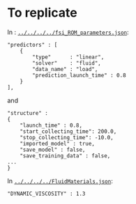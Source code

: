 # To replicate

In : [`../../../../fsi_ROM_parameters.json`](../../../../fsi_ROM_parameters.json):
```
"predictors" : [
    {
        "type"      : "linear",
        "solver"    : "fluid",
        "data_name" : "load",
        "prediction_launch_time" : 0.8
    }
],
```
and
```
"structure" :
{
    "launch_time" : 0.8,
    "start_collecting_time": 200.0,
    "stop_collecting_time": -10.0,
    "imported_model" : true,
    "save_model" : false,
    "save_training_data" : false,
...
}
```

In [`../../../../FluidMaterials.json`](../../../../FluidMaterials.json):
```
"DYNAMIC_VISCOSITY" : 1.3
```
